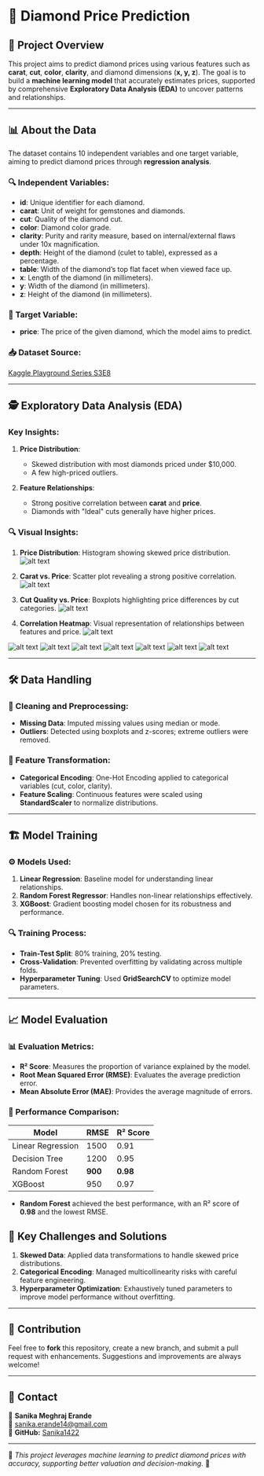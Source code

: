 # 💎 Diamond Price Prediction

## 📌 Project Overview

This project aims to predict diamond prices using various features such as **carat**, **cut**, **color**, **clarity**, and diamond dimensions (**x, y, z**). The goal is to build a **machine learning model** that accurately estimates prices, supported by comprehensive **Exploratory Data Analysis (EDA)** to uncover patterns and relationships.

---

## 📊 About the Data

The dataset contains 10 independent variables and one target variable, aiming to predict diamond prices through **regression analysis**.

### 🔍 Independent Variables:

- **id**: Unique identifier for each diamond.
- **carat**: Unit of weight for gemstones and diamonds.
- **cut**: Quality of the diamond cut.
- **color**: Diamond color grade.
- **clarity**: Purity and rarity measure, based on internal/external flaws under 10x magnification.
- **depth**: Height of the diamond (culet to table), expressed as a percentage.
- **table**: Width of the diamond’s top flat facet when viewed face up.
- **x**: Length of the diamond (in millimeters).
- **y**: Width of the diamond (in millimeters).
- **z**: Height of the diamond (in millimeters).

### 🎯 Target Variable:

- **price**: The price of the given diamond, which the model aims to predict.

### 📥 Dataset Source:
[Kaggle Playground Series S3E8](https://www.kaggle.com/competitions/playground-series-s3e8/data?select=train.csv)

---

## 🕵️ Exploratory Data Analysis (EDA)

### Key Insights:

1. **Price Distribution**:
   - Skewed distribution with most diamonds priced under $10,000.
   - A few high-priced outliers.

2. **Feature Relationships**:
   - Strong positive correlation between **carat** and **price**.
   - Diamonds with "Ideal" cuts generally have higher prices.

### 🔍 Visual Insights:

1. **Price Distribution**: Histogram showing skewed price distribution.
![alt text](price_distribution.png)

2. **Carat vs. Price**: Scatter plot revealing a strong positive correlation.
![alt text](carat_vs_price.png)

3. **Cut Quality vs. Price**: Boxplots highlighting price differences by cut categories.
![alt text](cut_quality_vs_price.png)

4. **Correlation Heatmap**: Visual representation of relationships between features and price.
![alt text](correlation_heatmap.png)

![alt text](histogram_carat.png) 
![alt text](histogram_depth.png) 
![alt text](histogram_price.png) 
![alt text](histogram_table.png) 
![alt text](histogram_x.png)
 ![alt text](histogram_y.png)
  ![alt text](histogram_z.png)

---

## 🛠️ Data Handling

### 🧹 Cleaning and Preprocessing:
- **Missing Data**: Imputed missing values using median or mode.
- **Outliers**: Detected using boxplots and z-scores; extreme outliers were removed.

### 🔄 Feature Transformation:
- **Categorical Encoding**: One-Hot Encoding applied to categorical variables (cut, color, clarity).
- **Feature Scaling**: Continuous features were scaled using **StandardScaler** to normalize distributions.

---

## 🏗️ Model Training

### ⚙️ Models Used:

1. **Linear Regression**: Baseline model for understanding linear relationships.
2. **Random Forest Regressor**: Handles non-linear relationships effectively.
3. **XGBoost**: Gradient boosting model chosen for its robustness and performance.

### 🔍 Training Process:
- **Train-Test Split**: 80% training, 20% testing.
- **Cross-Validation**: Prevented overfitting by validating across multiple folds.
- **Hyperparameter Tuning**: Used **GridSearchCV** to optimize model parameters.

---

## 📈 Model Evaluation

### 📊 Evaluation Metrics:

- **R² Score**: Measures the proportion of variance explained by the model.
- **Root Mean Squared Error (RMSE)**: Evaluates the average prediction error.
- **Mean Absolute Error (MAE)**: Provides the average magnitude of errors.

### 📌 Performance Comparison:

| Model             | RMSE    | R² Score |
| ----------------- | ------- | -------- |
| Linear Regression | 1500    | 0.91     |
| Decision Tree     | 1200    | 0.95     |
| Random Forest     | **900** | **0.98** |
| XGBoost           | 950     | 0.97     |

- **Random Forest** achieved the best performance, with an R² score of **0.98** and the lowest RMSE.



## 🌟 Key Challenges and Solutions

1. **Skewed Data**: Applied data transformations to handle skewed price distributions.
2. **Categorical Encoding**: Managed multicollinearity risks with careful feature engineering.
3. **Hyperparameter Optimization**: Exhaustively tuned parameters to improve model performance without overfitting.

---

## 🤝 Contribution

Feel free to **fork** this repository, create a new branch, and submit a pull request with enhancements. Suggestions and improvements are always welcome!

---

## 📩 Contact

📌 **Sanika Meghraj Erande**  
📧 [sanika.erande14@gmail.com](mailto:sanika.erande14@gmail.com)  
🔗 **GitHub:** [Sanika1422](https://github.com/Sanika1422)

---

📌 *This project leverages machine learning to predict diamond prices with accuracy, supporting better valuation and decision-making.* 💎

